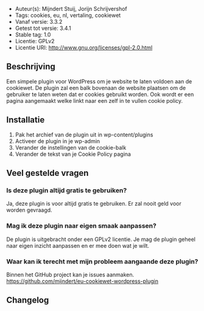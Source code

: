 * Auteur(s): Mijndert Stuij, Jorijn Schrijvershof
* Tags: cookies, eu, nl, vertaling, cookiewet
* Vanaf versie: 3.3.2
* Getest tot versie: 3.4.1
* Stable tag: 1.0
* Licentie: GPLv2
* Licentie URI: http://www.gnu.org/licenses/gpl-2.0.html

Beschrijving
------------

Een simpele plugin voor WordPress om je website te laten voldoen aan de cookiewet. De plugin zal een balk bovenaan de website plaatsen om de gebruiker te laten weten dat er cookies gebruikt worden. Ook wordt er een pagina aangemaakt welke linkt naar een zelf in te vullen cookie policy.

Installatie
-----------

1. Pak het archief van de plugin uit in wp-content/plugins
2. Activeer de plugin in je wp-admin
3. Verander de instellingen van de cookie-balk
4. Verander de tekst van je Cookie Policy pagina

Veel gestelde vragen
--------------------

### Is deze plugin altijd gratis te gebruiken? ###
Ja, deze plugin is voor altijd gratis te gebruiken. Er zal nooit geld voor worden gevraagd.

### Mag ik deze plugin naar eigen smaak aanpassen? ###
De plugin is uitgebracht onder een GPLv2 licentie. Je mag de plugin geheel naar eigen inzicht aanpassen en er mee doen wat je wilt.

### Waar kan ik terecht met mijn probleem aangaande deze plugin? ###
Binnen het GitHub project kan je issues aanmaken. https://github.com/mijndert/eu-cookiewet-wordpress-plugin

Changelog
---------
